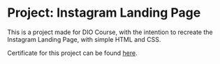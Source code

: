 # Project: Instagram Landing Page


This is a project made for DIO Course, with the intention to recreate the Instagram Landing Page, with simple HTML and CSS.

Certificate for this project can be found [here](https://certificates.digitalinnovation.one/C4983231).
